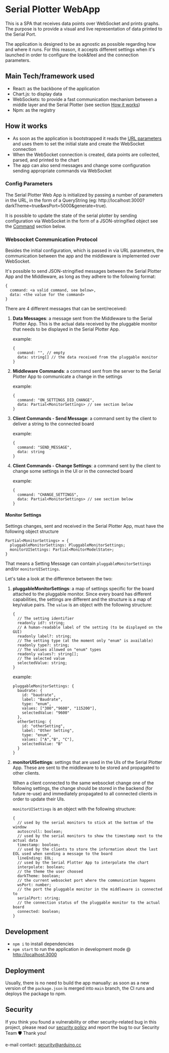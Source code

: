# Serial Plotter WebApp

This is a SPA that receives data points over WebSocket and prints graphs. The purpose is to provide a visual and live representation of data printed to the Serial Port.

The application is designed to be as agnostic as possible regarding how and where it runs. For this reason, it accepts different settings when it's launched in order to configure the look&feel and the connection parameters.


## Main Tech/framework used

- React: as the backbone of the application
- Chart.js: to display data
- WebSockets: to provide a fast communication mechanism between a middle layer and the Serial Plotter (see section [How it works](#how-it-works))
- Npm: as the registry

## How it works

- As soon as the application is bootstrapped it reads the [URL parameters](#config-parameters) and uses them to set the initial state and create the WebSocket connection
- When the WebSocket connection is created, data points are collected, parsed, and printed to the chart
- The app can also send messages and change some configuration sending appropriate commands via WebSocket

### Config Parameters

The Serial Plotter Web App is initialized by passing a number of parameters in the URL, in the form of a QueryString (eg: http://localhost:3000?darkTheme=true&wsPort=5000&generate=true).

It is possible to update the state of the serial plotter by sending configuration via WebSocket in the form of a JSON-stringified object see the [Command](#websocket-communication-protocol) section below.

### Websocket Communication Protocol

Besides the initial configuration, which is passed in via URL parameters, the communication between the app and the middleware is implemented over WebSocket.

It's possible to send JSON-stringified messages between the Serial Plotter App and the Middleware, as long as they adhere to the following format:

```
{
  command: <a valid command, see below>,
  data: <the value for the command>
}
```

There are 4 different messages that can be sent/received:

1. **Data Messages**: a message sent from the Middleware to the Serial Plotter App. This is the actual data received by the pluggable monitor that needs to be displayed in the Serial Plotter App.

    example: 
    ```
    {
      command: "", // empty
      data: string[] // the data received from the pluggable monitor
    }
    ```

2. **Middleware Commands**: a command sent from the server to the Serial Plotter App to communicate a change in the settings

    example:
    ```
    {
      command: "ON_SETTINGS_DID_CHANGE",
      data: Partial<MonitorSettings> // see section below
    }
    ```

3. **Client Commands - Send Message**: a command sent by the client to deliver a string to the connected board

    example:
    ```
    {
      command: "SEND_MESSAGE",
      data: string
    }
    ```

4. **Client Commands - Change Settings**: a command sent by the client to change some settings in the UI or in the connected board

    example:
    ```
    {
      command: "CHANGE_SETTINGS",
      data: Partial<MonitorSettings> // see section below
    }
    ```

#### Monitor Settings

Settings changes, sent and received in the Serial Plotter App, must have the following object structure

```
Partial<MonitorSettings> = {
  pluggableMonitorSettings: PluggableMonitorSettings;
  monitorUISettings: Partial<MonitorModelState>;
}
```

That means a Setting Message can contain `pluggableMonitorSettings` and/or `monitorUISettings`.

Let's take a look at the difference between the two:

1. **pluggableMonitorSettings**: a map of settings specific for the board attached to the pluggable monitor. Since every board has different capabilities, the settings are different and the structure is a map of key/value pairs. The `value` is an object with the following structure:

    ```
    {
      // The setting identifier
      readonly id?: string;
      // A human-readable label of the setting (to be displayed on the GUI)
      readonly label?: string;
      // The setting type (at the moment only "enum" is available)
      readonly type?: string;
      // The values allowed on "enum" types
      readonly values?: string[];
      // The selected value
      selectedValue: string;
    }
    ```

    example: 
    ```
    pluggableMonitorSettings: {
      baudrate: {
        id: "baudrate",
        label: "Baudrate",
        type: "enum",
        values: ["300","9600", "115200"],
        selectedValue: "9600"
      },
      otherSetting: {
        id: "otherSetting",
        label: "Other Setting",
        type: "enum",
        values: ["A","B", "C"],
        selectedValue: "B"
      }
    }

    ```

2. **monitorUISettings**: settings that are used in the UIs of the Serial Plotter App. 
These are sent to the middleware to be stored and propagated to other clients.

    When a client connected to the same websocket change one of the following settings, the change should be stored in the backend (for future re-use) and immediately propagated to all connected clients in order to update their UIs.

    `monitorUISettings` is an object with the following structure:
    ```
    {
      // used by the serial monitors to stick at the bottom of the window
      autoscroll: boolean;
      // used by the serial monitors to show the timestamp next to the actual data
      timestamp: boolean;
      // used by the clients to store the information about the last EOL used when sending a message to the board
      lineEnding: EOL;
      // used by the Serial Plotter App to interpolate the chart
      interpolate: boolean;
      // the theme the user choosed
      darkTheme: boolean;
      // the current websocket port where the communication happens
      wsPort: number;
      // the port the pluggable monitor in the middleware is connected to
      serialPort: string;
      // the connection status of the pluggable monitor to the actual board
      connected: boolean;
    }
    ```

## Development

- `npm i` to install dependencies
- `npm start` to run the application in development mode @ [http://localhost:3000](http://localhost:3000)

## Deployment

Usually, there is no need to build the app manually: as soon as a new version of the `package.json` is merged into `main` branch, the CI runs and deploys the package to npm.

## Security

If you think you found a vulnerability or other security-related bug in this project, please read our [security policy](https://github.com/arduino/arduino-serial-plotter-webapp/security/policy) and report the bug to our Security Team 🛡️ Thank you!

e-mail contact: security@arduino.cc
